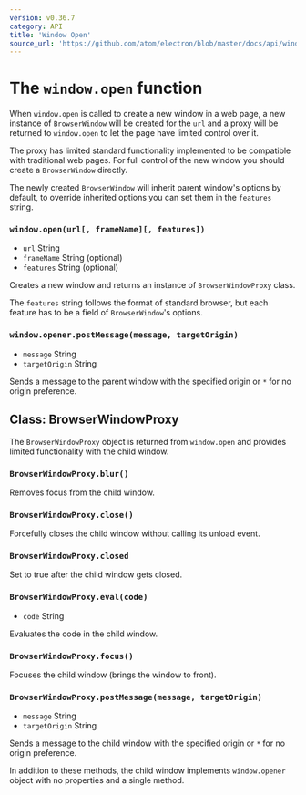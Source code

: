 ```yaml
---
version: v0.36.7
category: API
title: 'Window Open'
source_url: 'https://github.com/atom/electron/blob/master/docs/api/window-open.md'
---
```


# The `window.open` function

When `window.open` is called to create a new window in a web page, a new instance
of `BrowserWindow` will be created for the `url` and a proxy will be returned
to `window.open` to let the page have limited control over it.

The proxy has limited standard functionality implemented to be
compatible with traditional web pages. For full control of the new window
you should create a `BrowserWindow` directly.

The newly created `BrowserWindow` will inherit parent window's options by
default, to override inherited options you can set them in the `features`
string.

### `window.open(url[, frameName][, features])`

* `url` String
* `frameName` String (optional)
* `features` String (optional)

Creates a new window and returns an instance of `BrowserWindowProxy` class.

The `features` string follows the format of standard browser, but each feature
has to be a field of `BrowserWindow`'s options.

### `window.opener.postMessage(message, targetOrigin)`

* `message` String
* `targetOrigin` String

Sends a message to the parent window with the specified origin or `*` for no
origin preference.

## Class: BrowserWindowProxy

The `BrowserWindowProxy` object is returned from `window.open` and provides
limited functionality with the child window.

### `BrowserWindowProxy.blur()`

Removes focus from the child window.

### `BrowserWindowProxy.close()`

Forcefully closes the child window without calling its unload event.

### `BrowserWindowProxy.closed`

Set to true after the child window gets closed.

### `BrowserWindowProxy.eval(code)`

* `code` String

Evaluates the code in the child window.

### `BrowserWindowProxy.focus()`

Focuses the child window (brings the window to front).

### `BrowserWindowProxy.postMessage(message, targetOrigin)`

* `message` String
* `targetOrigin` String

Sends a message to the child window with the specified origin or `*` for no
origin preference.

In addition to these methods, the child window implements `window.opener` object
with no properties and a single method.
